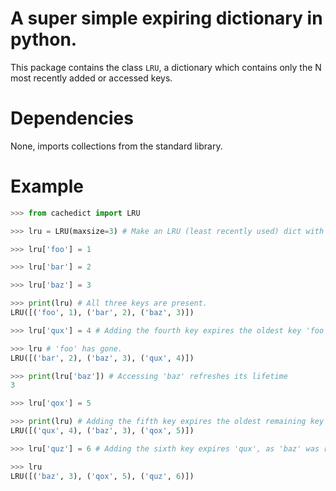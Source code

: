 # A super simple expiring dictionary in python.

This package contains the class `LRU`, a dictionary which contains only the N most recently added or accessed keys.

# Dependencies

None, imports collections from the standard library.

# Example

```python
>>> from cachedict import LRU

>>> lru = LRU(maxsize=3) # Make an LRU (least recently used) dict with a max size of 3.

>>> lru['foo'] = 1

>>> lru['bar'] = 2

>>> lru['baz'] = 3

>>> print(lru) # All three keys are present.
LRU([('foo', 1), ('bar', 2), ('baz', 3)])

>>> lru['qux'] = 4 # Adding the fourth key expires the oldest key 'foo'.

>>> lru # 'foo' has gone.
LRU([('bar', 2), ('baz', 3), ('qux', 4)])

>>> print(lru['baz']) # Accessing 'baz' refreshes its lifetime
3

>>> lru['qox'] = 5

>>> print(lru) # Adding the fifth key expires the oldest remaining key 'bar'
LRU([('qux', 4), ('baz', 3), ('qox', 5)])

>>> lru['quz'] = 6 # Adding the sixth key expires 'qux', as 'baz' was recently accessed.

>>> lru
LRU([('baz', 3), ('qox', 5), ('quz', 6)])
```
